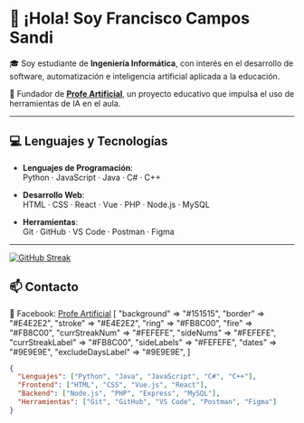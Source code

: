 # 👋 ¡Hola! Soy Francisco Campos Sandi

🎓 Soy estudiante de **Ingeniería Informática**, con interés en el desarrollo de software, automatización e inteligencia artificial aplicada a la educación.

🧠 Fundador de **[Profe Artificial](https://www.facebook.com/profile.php?id=61563914024424)**, un proyecto educativo que impulsa el uso de herramientas de IA en el aula.

---

## 💻 Lenguajes y Tecnologías

- **Lenguajes de Programación**:  
  Python · JavaScript · Java · C# · C++

- **Desarrollo Web**:  
  HTML · CSS · React · Vue · PHP · Node.js · MySQL

- **Herramientas**:  
  Git · GitHub · VS Code · Postman · Figma

---
<a href="https://git.io/streak-stats"><img src="https://streak-stats.demolab.com?user=Francisco-Campos-S&theme=dark" alt="GitHub Streak" /></a> 
## 📫 Contacto

📘 Facebook: [Profe Artificial](https://www.facebook.com/profile.php?id=61563914024424)
[
  "background" => "#151515",
  "border" => "#E4E2E2",
  "stroke" => "#E4E2E2",
  "ring" => "#FB8C00",
  "fire" => "#FB8C00",
  "currStreakNum" => "#FEFEFE",
  "sideNums" => "#FEFEFE",
  "currStreakLabel" => "#FB8C00",
  "sideLabels" => "#FEFEFE",
  "dates" => "#9E9E9E",
  "excludeDaysLabel" => "#9E9E9E",
]


```json
{
  "Lenguajes": ["Python", "Java", "JavaScript", "C#", "C++"],
  "Frontend": ["HTML", "CSS", "Vue.js", "React"],
  "Backend": ["Node.js", "PHP", "Express", "MySQL"],
  "Herramientas": ["Git", "GitHub", "VS Code", "Postman", "Figma"]
}

